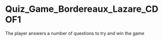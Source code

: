 # Quiz_Game_Bordereaux_Lazare_CDOF1
The player answers a number of questions to try and win the game
